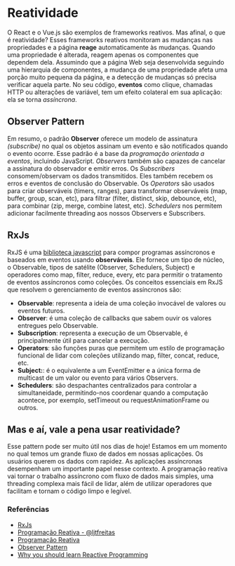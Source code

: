 # Reatividade

O React e o Vue.js são exemplos de frameworks reativos. Mas afinal, o que é reatividade? Esses frameworks reativos monitoram as mudanças nas propriedades e a página **reage** automaticamente às mudanças. Quando uma propriedade é alterada, reagem apenas os componentes que dependem dela. Assumindo que a página Web seja desenvolvida seguindo uma hierarquia de componentes, a mudança de uma propriedade afeta uma porção muito pequena da página, e a detecção de mudanças só precisa verificar aquela parte.
No seu código, **eventos** como clique, chamadas HTTP ou alterações de variável, tem um efeito colateral em sua aplicação: ela se torna *assíncrona*. 

## Observer Pattern

Em resumo, o padrão **Observer** oferece um modelo de assinatura *(subscribe)* no qual os objetos assinam um evento e são notificados quando o evento ocorre. Esse padrão é a base da *programação orientada a eventos*, incluindo JavaScript. 
*Observers* também são capazes de cancelar a assinatura do observador e emitir erros.
Os *Subscribers* consomem/observam os dados transmitidos. Eles também recebem os erros e eventos de conclusão do Observable.
Os *Operators* são usados para criar observáveis (timers, ranges), para transformar observáveis (map, buffer, group, scan, etc), para filtrar (filter, distinct, skip, debounce, etc), para combinar (zip, merge, combine latest, etc).
*Schedulers* nos permitem adicionar facilmente threading aos nossos Observers e Subscribers.


## RxJs

RxJS é uma [biblioteca javascript](https://rxjs-dev.firebaseapp.com) para compor programas assíncronos e baseados em eventos usando **observáveis**. Ele fornece um tipo de núcleo, o Observable, tipos de satélite (Observer, Schedulers, Subject) e operadores como map, filter, reduce, every, etc para permitir o tratamento de eventos assíncronos como coleções.
Os conceitos essenciais em RxJS que resolvem o gerenciamento de eventos assíncronos são:

- **Observable**: representa a ideia de uma coleção invocável de valores ou eventos futuros.
- **Observer**: é uma coleção de callbacks que sabem ouvir os valores entregues pelo Observable.
- **Subscription**: representa a execução de um Observable, é principalmente útil para cancelar a execução.
- **Operators**: são funções puras que permitem um estilo de programação funcional de lidar com coleções utilizando map, filter, concat, reduce, etc.
- **Subject:**: é o equivalente a um EventEmitter e a única forma de multicast de um valor ou evento para vários Observers.
- **Schedulers**: são despachantes centralizados para controlar a simultaneidade, permitindo-nos coordenar quando a computação acontece, por exemplo, setTimeout ou requestAnimationFrame ou outros.


## Mas e aí, vale a pena usar reatividade?

Esse pattern pode ser muito útil nos dias de hoje! Estamos em um momento no qual temos um grande fluxo de dados em nossas aplicações. Os usuários querem os dados com rapidez. As aplicações assíncronas desempenham um importante papel nesse contexto. A programação reativa vai tornar o trabalho assíncrono com fluxo de dados mais simples, uma threading complexa mais fácil de lidar, além de utilizar operadores que facilitam e tornam o código limpo e legível. 

### Referências

- [RxJs](https://rxjs-dev.firebaseapp.com)
- [Programação Reativa - @ljtfreitas](https://elo7.dev/programacao-reativa-parte-2/)
- [Programação Reativa](https://epxx.co/artigos/reativo.html)
- [Observer Pattern](https://www.dofactory.com/javascript/design-patterns/observer)
- [Why you should learn Reactive Programming](https://medium.com/corebuild-software/why-you-should-learn-reactive-programming-51b6ffc31425)
